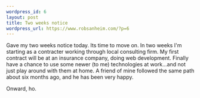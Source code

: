 ```yaml
--- 
wordpress_id: 6
layout: post
title: Two weeks notice
wordpress_url: https://www.robsanheim.com/?p=6
---
```

Gave my two weeks notice today.  Its time to move on.  In two weeks I'm starting as a contracter working through local consulting firm.  My first contract will be at an insurance company, doing web development.  Finally have a chance to use some newer (to me) technologies  at work...and not just play around with them at home.  A friend of mine followed the same path about six months ago, and he has been very happy.

Onward, ho.
